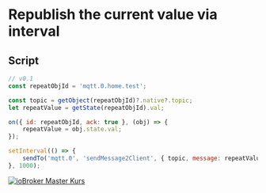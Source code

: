 # Republish the current value via interval

## Script

```javascript
// v0.1
const repeatObjId = 'mqtt.0.home.test';

const topic = getObject(repeatObjId)?.native?.topic;
let repeatValue = getState(repeatObjId).val;

on({ id: repeatObjId, ack: true }, (obj) => {
    repeatValue = obj.state.val;
});

setInterval(() => {
    sendTo('mqtt.0', 'sendMessage2Client', { topic, message: repeatValue });
}, 1000);
```

[![ioBroker Master Kurs](https://haus-automatisierung.com/images/ads/ioBroker-Kurs.png?2024)](https://haus-automatisierung.com/iobroker-kurs/?refid=iobroker-scripts)
